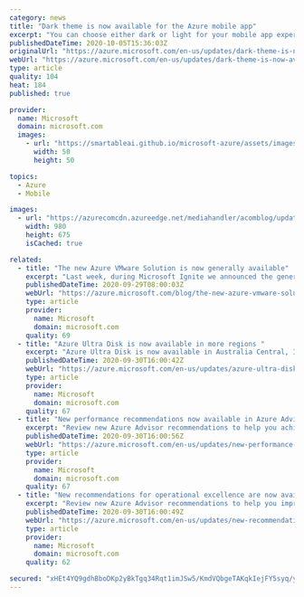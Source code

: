 ```yaml
---
category: news
title: "Dark theme is now available for the Azure mobile app"
excerpt: "You can choose either dark or light for your mobile app experience."
publishedDateTime: 2020-10-05T15:36:03Z
originalUrl: "https://azure.microsoft.com/en-us/updates/dark-theme-is-now-available-for-the-azure-mobile-app/"
webUrl: "https://azure.microsoft.com/en-us/updates/dark-theme-is-now-available-for-the-azure-mobile-app/"
type: article
quality: 104
heat: 184
published: true

provider:
  name: Microsoft
  domain: microsoft.com
  images:
    - url: "https://smartableai.github.io/microsoft-azure/assets/images/organizations/microsoft.com-50x50.jpg"
      width: 50
      height: 50

topics:
  - Azure
  - Mobile

images:
  - url: "https://azurecomcdn.azureedge.net/mediahandler/acomblog/updates/UpdatesV2/blog/1575b15e-a4e1-4f2e-85e3-f5636e2e3fab.png"
    width: 980
    height: 675
    isCached: true

related:
  - title: "The new Azure VMware Solution is now generally available"
    excerpt: "Last week, during Microsoft Ignite we announced the general availability of the new Azure VMware Solution. Designed, built, and supported by Microsoft, Cloud Verified by VMware, running VMware Cloud Foundation technologies, Azure VMware Solution enables customers to extend or migrate VMware workloads"
    publishedDateTime: 2020-09-29T08:00:03Z
    webUrl: "https://azure.microsoft.com/blog/the-new-azure-vmware-solution-is-now-generally-available/"
    type: article
    provider:
      name: Microsoft
      domain: microsoft.com
    quality: 69
  - title: "Azure Ultra Disk is now available in more regions "
    excerpt: "Azure Ultra Disk is now available in Australia Central, India Central, Korea Central and US Gov Texas. "
    publishedDateTime: 2020-09-30T16:00:42Z
    webUrl: "https://azure.microsoft.com/en-us/updates/azure-ultra-disk-is-now-available-in-more-regions/"
    type: article
    provider:
      name: Microsoft
      domain: microsoft.com
    quality: 67
  - title: "New performance recommendations now available in Azure Advisor"
    excerpt: "Review new Azure Advisor recommendations to help you achieve better performance."
    publishedDateTime: 2020-09-30T16:00:56Z
    webUrl: "https://azure.microsoft.com/en-us/updates/new-performance-recommendations-now-available-in-azure-advisor/"
    type: article
    provider:
      name: Microsoft
      domain: microsoft.com
    quality: 67
  - title: "New recommendations for operational excellence are now available in Azure Advisor"
    excerpt: "Review new Azure Advisor recommendations to help you improve your cloud operations."
    publishedDateTime: 2020-09-30T16:00:49Z
    webUrl: "https://azure.microsoft.com/en-us/updates/new-recommendations-for-operational-excellence-are-now-available-in-azure-advisor/"
    type: article
    provider:
      name: Microsoft
      domain: microsoft.com
    quality: 62

secured: "xHEt4YQ9gdhBboDKp2yBkTgq34Rqt1imJSw5/KmdVQbgeTAKqkIejFY5syq/yV3Y0nnNx7BLrAHM2djXx1lOAXNO9enY090ge0Y7fLtwXLtvQFk9Q/oIk5MMVPz2QC2u8OTPKWHUes5MNFewTyDKQWVe+Wlh9lZnxr93xCZ76XPpstFqOxXG5Cd3In9bYUtUiPNoM/ka+sZpbUhuppTuQe5VUj5Odz9Hs0RgGS+mut5ZJa/c/t31/yFaP0lJhkFUigIW3LcahuE3OgdB+U6ixpI/HtsidjGpSdlEL/Hb6HlOQHETFWtM+NQHfbyzHm8nluyWVOtiIIcVKCLurFspnBW4fXvGhvr2aBQn6aODbY0=;48y9jWgTXZATVAVhVgxejA=="
---
```


